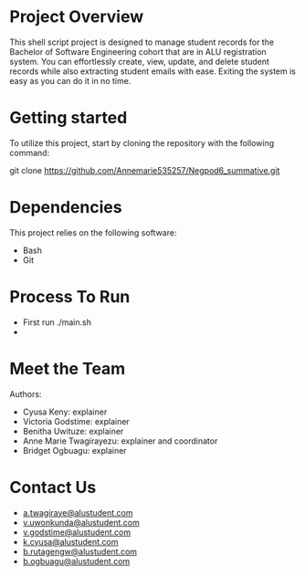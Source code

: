 
# Project Overview

This shell script project is designed to manage student records for the Bachelor of Software Engineering cohort that are in ALU registration system. You can effortlessly create, view, update, and delete student records while also extracting student emails with ease. Exiting the system is easy as you can do it in no time.

# Getting started
To utilize this project, start by cloning the repository with the following command:

git clone https://github.com/Annemarie535257/Negpod6_summative.git

# Dependencies

This project relies on the following software:
- Bash
- Git

# Process To Run
- First run ./main.sh
- 
# Meet the Team

Authors:
- Cyusa Keny: explainer
- Victoria Godstime: explainer
- Benitha Uwituze: explainer
- Anne Marie Twagirayezu: explainer and coordinator
- Bridget Ogbuagu: explainer


# Contact Us

- a.twagiraye@alustudent.com
- v.uwonkunda@alustudent.com
- v.godstime@alustudent.com
- k.cyusa@alustudent.com
- b.rutagengw@alustudent.com
- b.ogbuagu@alustudent.com

